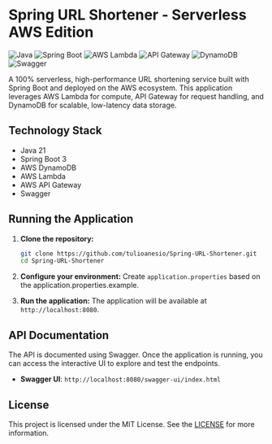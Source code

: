 # Spring URL Shortener - Serverless AWS Edition

![Java](https://img.shields.io/badge/Java-21-blue) ![Spring Boot](https://img.shields.io/badge/Spring_Boot-3.x-green) ![AWS Lambda](https://img.shields.io/badge/AWS-Lambda-orange) ![API Gateway](https://img.shields.io/badge/AWS-API_Gateway-purple) ![DynamoDB](https://img.shields.io/badge/AWS-DynamoDB-blueviolet) ![Swagger](https://img.shields.io/badge/Swagger-OpenAPI-85EA2D)

A 100% serverless, high-performance URL shortening service built with Spring Boot and deployed on the AWS ecosystem. This application leverages AWS Lambda for compute, API Gateway for request handling, and DynamoDB for scalable, low-latency data storage.

## Technology Stack

-   Java 21
-   Spring Boot 3
-   AWS DynamoDB
-   AWS Lambda
-   AWS API Gateway
-   Swagger

## Running the Application

1.  **Clone the repository:**
    ```bash
    git clone https://github.com/tulioanesio/Spring-URL-Shortener.git
    cd Spring-URL-Shortener
    ```
    
2.  **Configure your environment:**
    Create `application.properties` based on the application.properties.example.

3.  **Run the application:**
    The application will be available at `http://localhost:8080`.

## API Documentation

The API is documented using Swagger. Once the application is running, you can access the interactive UI to explore and test the endpoints.

-   **Swagger UI**: `http://localhost:8080/swagger-ui/index.html`

## License

This project is licensed under the MIT License. See the [LICENSE](https://github.com/tulioanesio/Spring-URL-Shortener/blob/master/LICENSE) for more information.
